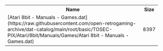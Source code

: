 <table>
<tr><th>Name</th><th>Size</th></tr>
<tr><td>[Atari 8bit - Manuals - Games.dat](https://raw.githubusercontent.com/open-retrogaming-archive/dat-catalog/main/root/basic/TOSEC-PIX/Atari/8bit/Manuals/Games/Atari 8bit - Manuals - Games.dat)</td><td>8397</td></tr>
</table>
